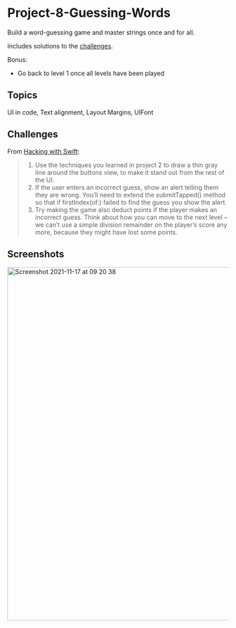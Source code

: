 # Project-8-Guessing-Words
 
 Build a word-guessing game and master strings once and for all.


 
 Includes solutions to the [challenges](https://www.hackingwithswift.com/read/8/6/wrap-up).

Bonus:
- Go back to level 1 once all levels have been played

## Topics

UI in code, Text alignment, Layout Margins, UIFont

## Challenges

From [Hacking with Swift](https://www.hackingwithswift.com/read/8/6/wrap-up):
>1. Use the techniques you learned in project 2 to draw a thin gray line around the buttons view, to make it stand out from the rest of the UI.
>2. If the user enters an incorrect guess, show an alert telling them they are wrong. You’ll need to extend the submitTapped() method so that if firstIndex(of:) failed to find the guess you show the alert.
>3. Try making the game also deduct points if the player makes an incorrect guess. Think about how you can move to the next level – we can’t use a simple division remainder on the player’s score any more, because they might have lost some points.

## Screenshots
<img width="805" alt="Screenshot 2021-11-17 at 09 20 38" src="https://user-images.githubusercontent.com/79315087/142163142-78f50af0-5d7b-4801-ac00-b02303c9a56a.png">


